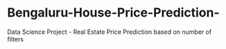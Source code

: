 # Bengaluru-House-Price-Prediction-
Data Science Project - Real Estate Price Prediction based on number of filters
